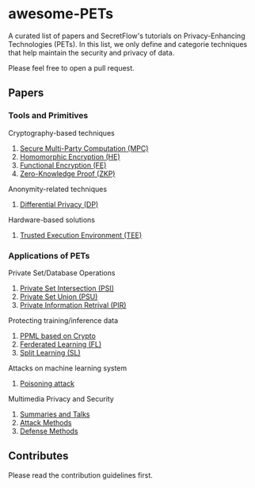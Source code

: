 # awesome-PETs

A curated list of papers and SecretFlow's tutorials on Privacy-Enhancing Technologies (PETs). In this list, we only define and categorie techniques that help maintain the security and privacy of data.

Please feel free to open a pull request.

## Papers

### Tools and Primitives

Cryptography-based techniques

1. [Secure Multi-Party Computation (MPC)](papers/mpc.md) 
2. [Homomorphic Encryption (HE)](papers/he.md)
3. [Functional Encryption (FE)](papers/fe.md)
4. [Zero-Knowledge Proof (ZKP)](papers/zkp.md)

Anonymity-related techniques

1. [Differential Privacy (DP)](papers/dp.md)

Hardware-based solutions

1. [Trusted Execution Environment (TEE)](papers/tee.md)

### Applications of PETs

Private Set/Database Operations

1. [Private Set Intersection (PSI)](papers/psi.md)
2. [Private Set Union (PSU)](papers/psu.md)
3. [Private Information Retrival (PIR)](papers/pir.md)

Protecting training/inference data

1. [PPML based on Crypto](papers/ppml_crypto.md)
2. [Ferderated Learning (FL)](papers/fl.md)
3. [Split Learning (SL)](papers/sl.md)

Attacks on machine learning system

1. [Poisoning attack](papers/poison.md)

Multimedia Privacy and Security

1. [Summaries and Talks](papers/multimedia/summary.md)
2. [Attack Methods](papers/multimedia/attack.md)
3. [Defense Methods](papers/multimedia/defense.md)

## Contributes

Please read the contribution guidelines first.
